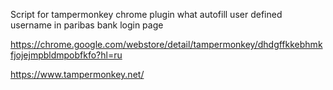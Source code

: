 Script for tampermonkey chrome plugin what autofill user defined username in paribas bank login page 

https://chrome.google.com/webstore/detail/tampermonkey/dhdgffkkebhmkfjojejmpbldmpobfkfo?hl=ru

https://www.tampermonkey.net/
